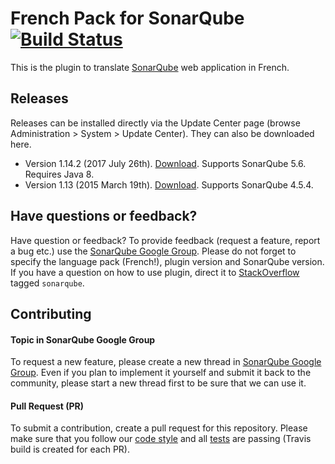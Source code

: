 # French Pack for SonarQube [![Build Status](https://travis-ci.org/SonarQubeCommunity/sonar-l10n-fr.svg?branch=master)](https://travis-ci.org/SonarQubeCommunity/sonar-l10n-fr) 

This is the plugin to translate [SonarQube](http://www.sonarqube.org/) web application in French.

## Releases
Releases can be installed directly via the Update Center page (browse Administration > System > Update Center). They can also be downloaded here.

* Version 1.14.2 (2017 July 26th). [Download](https://github.com/ZoeThivet/sonar-l10n-fr/releases/download/1.14.2/sonar-l10n-fr-plugin-1.14.2.jar). Supports SonarQube 5.6. Requires Java 8.
* Version 1.13 (2015 March 19th). [Download](http://search.maven.org/remotecontent?filepath=org/codehaus/sonar-plugins/l10n/sonar-l10n-fr-plugin/1.13/sonar-l10n-fr-plugin-1.13.jar). Supports SonarQube 4.5.4.

## Have questions or feedback?
Have question or feedback?
To provide feedback (request a feature, report a bug etc.) use the [SonarQube Google Group](https://groups.google.com/forum/#!forum/sonarqube). Please do not forget to specify the language pack (French!), plugin version and SonarQube version.
If you have a question on how to use plugin, direct it to [StackOverflow](http://stackoverflow.com/questions/tagged/sonarqube) tagged `sonarqube`.

## Contributing

#### Topic in SonarQube Google Group
To request a new feature, please create a new thread in [SonarQube Google Group](https://groups.google.com/forum/#!forum/sonarqube). Even if you plan to implement it yourself and submit it back to the community, please start a new thread first to be sure that we can use it.

#### Pull Request (PR)
To submit a contribution, create a pull request for this repository. Please make sure that you follow our [code style](https://github.com/SonarSource/sonar-developer-toolset#code-style) and all [tests](#testing) are passing (Travis build is created for each PR).
